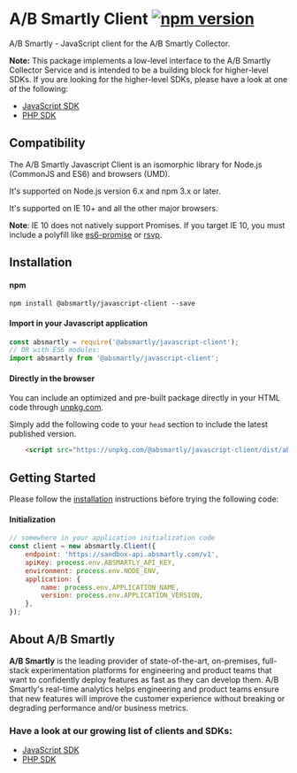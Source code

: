 # A/B Smartly Client [![npm version](https://badge.fury.io/js/%40absmartly%2Fjavascript-client.svg)](https://badge.fury.io/js/%40absmartly%2Fjavascript-client)

A/B Smartly - JavaScript client for the A/B Smartly Collector.

**Note:** This package implements a low-level interface to the A/B Smartly Collector Service and is intended to be a building block for higher-level SDKs.
If you are looking for the higher-level SDKs, please have a look at one of the following:

- [JavaScript SDK](https://www.github.com/absmartly/javascript-sdk)
- [PHP SDK](https://www.github.com/absmartly/php-sdk)

## Compatibility

The A/B Smartly Javascript Client is an isomorphic library for Node.js (CommonJS and ES6) and browsers (UMD).

It's supported on Node.js version 6.x and npm 3.x or later.

It's supported on IE 10+ and all the other major browsers.

**Note**: IE 10 does not natively support Promises.
If you target IE 10, you must include a polyfill like [es6-promise](https://www.npmjs.com/package/es6-promise) or [rsvp](https://www.npmjs.com/package/rsvp).

## Installation

#### npm

```shell
npm install @absmartly/javascript-client --save
```

#### Import in your Javascript application
```javascript
const absmartly = require('@absmartly/javascript-client');
// OR with ES6 modules:
import absmartly from '@absmartly/javascript-client';
```


#### Directly in the browser
You can include an optimized and pre-built package directly in your HTML code through [unpkg.com](https://www.unpkg.com).

Simply add the following code to your `head` section to include the latest published version.
```html
    <script src="https://unpkg.com/@absmartly/javascript-client/dist/absmartly.min.js"></script>
```

## Getting Started

Please follow the [installation](#installation) instructions before trying the following code:

#### Initialization
```javascript
// somewhere in your application initialization code
const client = new absmartly.Client({
    endpoint: 'https://sandbox-api.absmartly.com/v1',
    apiKey: process.env.ABSMARTLY_API_KEY,
    environment: process.env.NODE_ENV,
    application: {
        name: process.env.APPLICATION_NAME,
        version: process.env.APPLICATION_VERSION,
    },
});
```

## About A/B Smartly
**A/B Smartly** is the leading provider of state-of-the-art, on-premises, full-stack experimentation platforms for engineering and product teams that want to confidently deploy features as fast as they can develop them.
A/B Smartly's real-time analytics helps engineering and product teams ensure that new features will improve the customer experience without breaking or degrading performance and/or business metrics.

### Have a look at our growing list of clients and SDKs:
- [JavaScript SDK](https://www.github.com/absmartly/javascript-sdk)
- [PHP SDK](https://www.github.com/absmartly/php-sdk)
